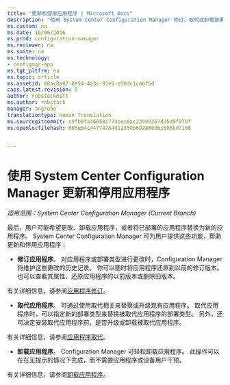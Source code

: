 ```yaml
---
title: "更新和停用应用程序 | Microsoft Docs"
description: "使用 System Center Configuration Manager 修订、取代或卸载部署的应用程序。"
ms.custom: na
ms.date: 10/06/2016
ms.prod: configuration-manager
ms.reviewer: na
ms.suite: na
ms.technology:
- configmgr-app
ms.tgt_pltfrm: na
ms.topic: article
ms.assetid: 68ac8a07-8e54-4a3c-91e3-e50dc1cabf5d
caps.latest.revision: 9
author: robstackmsft
ms.author: robstack
manager: angrobe
translationtype: Human Translation
ms.sourcegitcommit: c9fb0fa46058c773eec6ac23999357d35d9f970f
ms.openlocfilehash: 805e04c447747b4d12350b692880dbc005bd7168


---
```

# <a name="update-and-retire-applications-with-system-center-configuration-manager"></a>使用 System Center Configuration Manager 更新和停用应用程序

*适用范围：System Center Configuration Manager (Current Branch)*


最后，用户可能希望更改、卸载应用程序，或者将已部署的应用程序替换为新的应用程序。 System Center Configuration Manager 可为用户提供这些功能，帮助更新和停用应用程序：  

-   **修订应用程序**。 对应用程序或部署类型进行更改时，Configuration Manager 将维护这些更改的历史记录。 你可以随时将应用程序还原到以前的修订版本。 也可以查看其属性、还原应用程序的以前版本或删除旧版本。  

  有关详细信息，请参阅[应用程序修订](revise-and-supersede-applications.md#application-revisions)。  

-   **取代应用程序**。 可通过使用取代相关来替换或升级现有应用程序。 取代应用程序时，可以指定新的部署类型来替换被取代应用程序的部署类型。 另外，还可决定安装取代应用程序前，是否升级或卸载被取代应用程序。  

  有关详细信息，请参阅[应用程序取代](revise-and-supersede-applications.md#application-supersedence)。  

-   **卸载应用程序**。 Configuration Manager 可轻松卸载应用程序。 此操作可以在在无提示的情况下完成，而不需要应用程序或设备用户干预。  

  有关详细信息，请参阅[卸载应用程序](uninstall-applications.md)。  



<!--HONumber=Dec16_HO3-->


